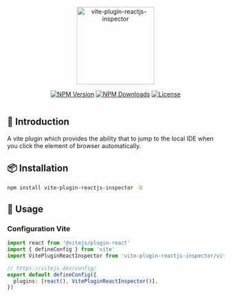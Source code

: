 
<p align="center">
<a href="https://www.npmjs.com/package/vite-plugin-reactjs-inspector"><img src="https://raw.githubusercontent.com/hunghg255/vite-plugin-reactjs-inspector/main/logo.svg" width="180" alt="vite-plugin-reactjs-inspector"></a>
</p>

<p align="center">
  <a href="https://www.npmjs.com/package/vite-plugin-reactjs-inspector" target="_blank" rel="noopener noreferrer"><img src="https://badgen.net/npm/v/vite-plugin-reactjs-inspector" alt="NPM Version" /></a>
  <a href="https://www.npmjs.com/package/vite-plugin-reactjs-inspector" target="_blank" rel="noopener noreferrer"><img src="https://badgen.net/npm/dt/vite-plugin-reactjs-inspector" alt="NPM Downloads" /></a>
  <a href="https://www.npmjs.com/package/vite-plugin-reactjs-inspector/blob/master/LICENSE" target="_blank" rel="noopener noreferrer"><img src="https://badgen.net/github/license/hunghg255/vite-plugin-reactjs-inspector" alt="License" /></a>
</p>

<p align="center">
<a href="https://stackblitz.com/edit/vitejs-vite-vqjpeq?file=src%2FApp.jsx"><img src="https://developer.stackblitz.com/img/open_in_stackblitz.svg" alt=""></a>
</p>

## 📖 Introduction

A vite plugin which provides the ability that to jump to the local IDE when you click the element of browser automatically.

## 📦 Installation

```bash
npm install vite-plugin-reactjs-inspector -D
```

## 🦄 Usage

### Configuration Vite

```ts
import react from '@vitejs/plugin-react'
import { defineConfig } from 'vite'
import VitePluginReactInspector from 'vite-plugin-reactjs-inspector/vite'

// https://vitejs.dev/config/
export default defineConfig({
  plugins: [react(), VitePluginReactInspector()],
})
```
